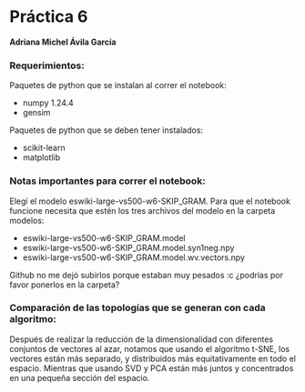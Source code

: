 # Práctica 6

**Adriana Michel Ávila García**

### Requerimientos:
Paquetes de python que se instalan al correr el notebook:
- numpy 1.24.4
- gensim

Paquetes de python que se deben tener instalados:
- scikit-learn
- matplotlib

### Notas importantes para correr el notebook:
Elegí el modelo eswiki-large-vs500-w6-SKIP_GRAM. Para que el notebook funcione necesita que estén los tres archivos del modelo en la carpeta modelos:
- eswiki-large-vs500-w6-SKIP_GRAM.model
- eswiki-large-vs500-w6-SKIP_GRAM.model.syn1neg.npy
- eswiki-large-vs500-w6-SKIP_GRAM.model.wv.vectors.npy

Github no me dejó subirlos porque estaban muy pesados :c ¿podrías por favor ponerlos en la carpeta?

### Comparación de las topologías que se generan con cada algoritmo:
Después de realizar la reducción de la dimensionalidad con diferentes conjuntos de vectores al azar, notamos que usando el algoritmo t-SNE, los vectores están más separado, y distribuidos más equitativamente en todo el espacio. Mientras que usando SVD y PCA están más juntos y concentrados en una pequeña sección del espacio.